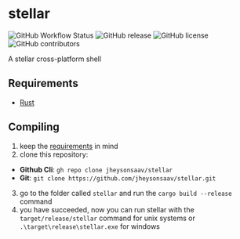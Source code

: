 # stellar
![GitHub Workflow Status](https://img.shields.io/github/workflow/status/jheysonsaav/stellar/Ci?label=Ci&logo=github)
![GitHub release](https://img.shields.io/github/v/release/jheysonsaav/stellar?include_prereleases&label=Release)
![GitHub license](https://img.shields.io/github/license/jheysonsaav/stellar)
![GitHub contributors](https://img.shields.io/github/contributors/jheysonsaav/stellar?label=Contributors)

A stellar cross-platform shell

## Requirements
- [Rust](https://www.rust-lang.org/)

## Compiling
1. keep the [requirements](#Requirements) in mind
2. clone this repository:
  - **Github Cli**: `gh repo clone jheysonsaav/stellar`
  - **Git**: `git clone https://github.com/jheysonsaav/stellar.git`
3. go to the folder called `stellar` and run the `cargo build --release` command
4. you have succeeded, now you can run stellar with the `target/release/stellar` command for unix systems or `.\target\release\stellar.exe` for windows